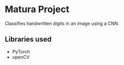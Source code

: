 # Matura Project
Classifies handwritten digits in an image using a CNN. 
## Libraries used
- PyTorch
- openCV
